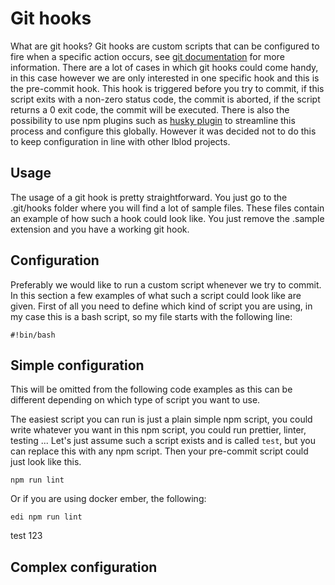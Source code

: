 # Git hooks

What are git hooks? Git hooks are custom scripts that can be configured to fire when a specific action occurs, see [git documentation](https://git-scm.com/docs/githooks) for more information. There are a lot of cases in which git hooks could come handy, in this case however we are only interested in one specific hook and this is the pre-commit hook. This hook is triggered before you try to commit, if this script exits with a non-zero status code, the commit is aborted, if the script returns a 0 exit code, the commit will be executed.
There is also the possibility to use npm plugins such as [husky plugin](https://typicode.github.io/husky/) to streamline this process and configure this globally. However it was decided not to do this to keep configuration in line with other lblod projects.

## Usage

The usage of a git hook is pretty straightforward. You just go to the .git/hooks folder where you will find a lot of sample files. These files contain an example of how such a hook could look like. You just remove the .sample extension and you have a working git hook.

## Configuration

Preferably we would like to run a custom script whenever we try to commit. In this section a few examples of what such a script could look like are given. First of all you need to define which kind of script you are using, in my case this is a bash script, so my file starts with the following line:

```
#!bin/bash
```

## Simple configuration

This will be omitted from the following code examples as this can be different depending on which type of script you want to use.

The easiest script you can run is just a plain simple npm script, you could write whatever you want in this npm script, you could run prettier, linter, testing ... Let's just assume such a script exists and is called `test`, but you can replace this with any npm script. Then your pre-commit script could just look like this.

```
npm run lint
```

Or if you are using docker ember, the following:

```
edi npm run lint
```

test 123

## Complex configuration
